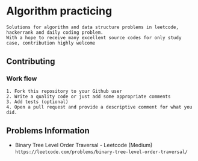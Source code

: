 # Algorithm practicing
```
Solutions for algorithm and data structure problems in leetcode, hackerrank and daily coding problem. 
With a hope to receive many excellent source codes for only study case, contribution highly welcome
```
## Contributing
### Work flow
```
1. Fork this repository to your Github user
2. Write a quality code or just add some appropriate comments
3. Add tests (optional)
4. Open a pull request and provide a descriptive comment for what you did.
```

## Problems Information
* Binary Tree Level Order Traversal - Leetcode (Medium) 
``https://leetcode.com/problems/binary-tree-level-order-traversal/``
